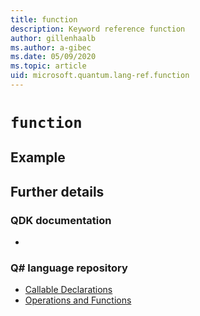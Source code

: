 ```yaml
---
title: function
description: Keyword reference function
author: gillenhaalb
ms.author: a-gibec
ms.date: 05/09/2020
ms.topic: article
uid: microsoft.quantum.lang-ref.function
---
```


# `function`

## Example

## Further details

### QDK documentation
- 


### Q# language repository
- [Callable Declarations](https://github.com/microsoft/qsharp-language/blob/main/Specifications/Language/1_ProgramStructure/3_CallableDeclarations.md#callable-declarations)
- [Operations and Functions](https://github.com/microsoft/qsharp-language/blob/main/Specifications/Language/4_TypeSystem/OperationsAndFunctions.md#operations-and-functions)